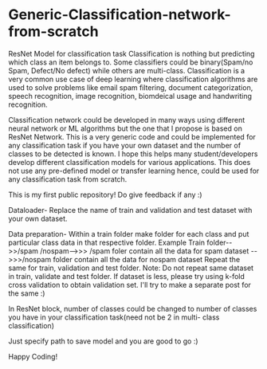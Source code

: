 # Generic-Classification-network-from-scratch
ResNet Model for classification task
Classification is nothing but predicting which class an item belongs to. Some classifiers could be binary(Spam/no Spam, Defect/No defect) while others are multi-class. Classification is a very common use case of deep learning where classification algorithms are used to solve problems like email spam filtering, document categorization, speech recognition, image recognition, biomdeical usage and handwriting recognition.

Classification network could be developed in many ways using different neural network or ML algorithms but the one that I propose is based on ResNet Network. This is a very generic code and could be implemented for any classification task if you have your own dataset and the number of classes to be detected is known. I hope this helps many student/developers develop different classification models for various applications. This does not use any pre-defined model or transfer learning hence, could be used for any classification task from scratch.




This is my first public repository!
Do give feedback if any :)





Dataloader-
Replace the name of train and validation and test dataset with your own dataset.

Data preparation-
Within a train folder make folder for each class and put particular class data in that respective folder.
Example
Train folder-->>/spam /nospam-->>> /spam foler contain all the data for spam dataset -->>>/nospam folder contain all the data for nospam dataset
Repeat the same for train, validation and test folder.
Note: Do not repeat same dataset in train, validate and test folder. If dataset is less, please try using k-fold cross validation to obtain validation set.
I'll try to make a separate post for the same :)

In ResNet block, number of classes could be changed to number of classes you have in your classification task(need not be 2 in multi- class classification)

Just specify path to save model and you are good to go :)

Happy Coding!
